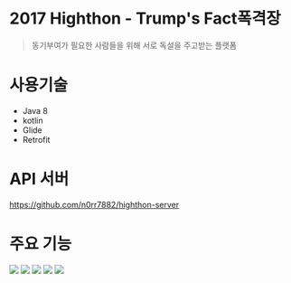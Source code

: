 # 2017 Highthon - Trump's Fact폭격장
> 동기부여가 필요한 사람들을 위해 서로 독설을 주고받는 플랫폼
# 사용기술
* Java 8
* kotlin
* Glide
* Retrofit
# API 서버
https://github.com/n0rr7882/highthon-server
# 주요 기능
![](http://purplebeen.uy.to:8080/resources/images/20171106140459-23172450_524529781232003_8905890459626185489_n.jpg)
![](http://purplebeen.uy.to:8080/resources/images/20171106140329-23157324_524529794565335_8895603755274813713_o.jpg)
![](http://purplebeen.uy.to:8080/resources/images/20171106140219-23213132_524529817898666_1096034196835977048_o.jpg)
![](http://purplebeen.uy.to:8080/resources/images/20171106135941-23270279_524529844565330_4377725942170049381_o.jpg)
![](http://purplebeen.uy.to:8080/resources/images/20171106140704-23154806_524529861231995_2181632395803877802_o.jpg)
